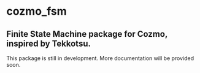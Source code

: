 # cozmo_fsm

## Finite State Machine package for Cozmo, inspired by Tekkotsu.

This package is still in development. More documentation will be
provided soon.

